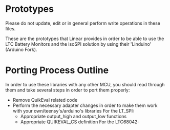 # Prototypes
Please do not update, edit or in general perform write operations in these files.

These are the prototypes that Linear provides in order to be able to use the LTC Battery Monitors and the isoSPI solution by using their 'Linduino' (Arduino Fork).

# Porting Process Outline
In order to use these libraries with any other MCU, you should read through them and take several steps in order to port them properly:

- Remove QuikEval related code
- Perform the necessary adapter changes in order to make them work with your own/teensy's/arduino's libraries
    For the LT_SPI:
    - Appropriate output_high and output_low functions
    - Appropriate QUIKEVAL_CS definition
    For the LTC68042:

